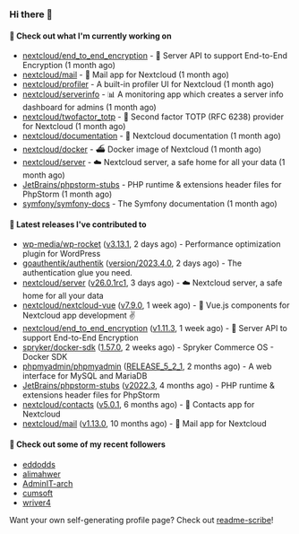### Hi there 👋

#### 👷 Check out what I'm currently working on

- [nextcloud/end_to_end_encryption](https://github.com/nextcloud/end_to_end_encryption) - :closed_lock_with_key: Server API to support End-to-End Encryption (1 month ago)
- [nextcloud/mail](https://github.com/nextcloud/mail) - 💌 Mail app for Nextcloud (1 month ago)
- [nextcloud/profiler](https://github.com/nextcloud/profiler) - A built-in profiler UI for Nextcloud (1 month ago)
- [nextcloud/serverinfo](https://github.com/nextcloud/serverinfo) - 📊 A monitoring app which creates a server info dashboard for admins (1 month ago)
- [nextcloud/twofactor_totp](https://github.com/nextcloud/twofactor_totp) - 🔑 Second factor TOTP (RFC 6238) provider for Nextcloud (1 month ago)
- [nextcloud/documentation](https://github.com/nextcloud/documentation) - 📘 Nextcloud documentation (1 month ago)
- [nextcloud/docker](https://github.com/nextcloud/docker) - ⛴ Docker image of Nextcloud (1 month ago)
- [nextcloud/server](https://github.com/nextcloud/server) - ☁️ Nextcloud server, a safe home for all your data (1 month ago)
- [JetBrains/phpstorm-stubs](https://github.com/JetBrains/phpstorm-stubs) - PHP runtime &amp; extensions header files for PhpStorm (1 month ago)
- [symfony/symfony-docs](https://github.com/symfony/symfony-docs) - The Symfony documentation (1 month ago)

#### 🔭 Latest releases I've contributed to

- [wp-media/wp-rocket](https://github.com/wp-media/wp-rocket) ([v3.13.1](https://github.com/wp-media/wp-rocket/releases/tag/v3.13.1), 2 days ago) - Performance optimization plugin for WordPress
- [goauthentik/authentik](https://github.com/goauthentik/authentik) ([version/2023.4.0](https://github.com/goauthentik/authentik/releases/tag/version/2023.4.0), 2 days ago) - The authentication glue you need.
- [nextcloud/server](https://github.com/nextcloud/server) ([v26.0.1rc1](https://github.com/nextcloud/server/releases/tag/v26.0.1rc1), 3 days ago) - ☁️ Nextcloud server, a safe home for all your data
- [nextcloud/nextcloud-vue](https://github.com/nextcloud/nextcloud-vue) ([v7.9.0](https://github.com/nextcloud/nextcloud-vue/releases/tag/v7.9.0), 1 week ago) - 🍱 Vue.js components for Nextcloud app development  ✌
- [nextcloud/end_to_end_encryption](https://github.com/nextcloud/end_to_end_encryption) ([v1.11.3](https://github.com/nextcloud/end_to_end_encryption/releases/tag/v1.11.3), 1 week ago) - :closed_lock_with_key: Server API to support End-to-End Encryption
- [spryker/docker-sdk](https://github.com/spryker/docker-sdk) ([1.57.0](https://github.com/spryker/docker-sdk/releases/tag/1.57.0), 2 weeks ago) - Spryker Commerce OS - Docker SDK
- [phpmyadmin/phpmyadmin](https://github.com/phpmyadmin/phpmyadmin) ([RELEASE_5_2_1](https://github.com/phpmyadmin/phpmyadmin/releases/tag/RELEASE_5_2_1), 2 months ago) - A web interface for MySQL and MariaDB
- [JetBrains/phpstorm-stubs](https://github.com/JetBrains/phpstorm-stubs) ([v2022.3](https://github.com/JetBrains/phpstorm-stubs/releases/tag/v2022.3), 4 months ago) - PHP runtime &amp; extensions header files for PhpStorm
- [nextcloud/contacts](https://github.com/nextcloud/contacts) ([v5.0.1](https://github.com/nextcloud/contacts/releases/tag/v5.0.1), 6 months ago) - 📇 Contacts app for Nextcloud
- [nextcloud/mail](https://github.com/nextcloud/mail) ([v1.13.0](https://github.com/nextcloud/mail/releases/tag/v1.13.0), 10 months ago) - 💌 Mail app for Nextcloud

#### 👯 Check out some of my recent followers

- [eddodds](https://github.com/eddodds)
- [alimahwer](https://github.com/alimahwer)
- [AdminIT-arch](https://github.com/AdminIT-arch)
- [cumsoft](https://github.com/cumsoft)
- [wriver4](https://github.com/wriver4)

Want your own self-generating profile page? Check out [readme-scribe](https://github.com/muesli/readme-scribe)!
